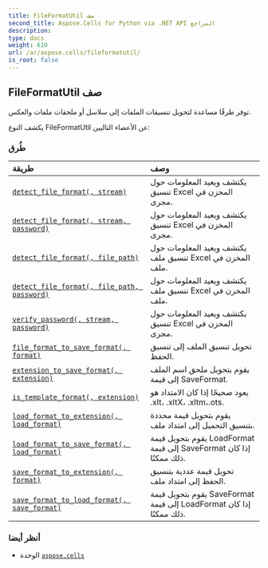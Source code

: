 ```yaml
---
title: FileFormatUtil صف
second_title: Aspose.Cells for Python via .NET API المراجع
description:
type: docs
weight: 610
url: /ar/aspose.cells/fileformatutil/
is_root: false
---
```

##  FileFormatUtil صف
توفر طرقًا مساعدة لتحويل تنسيقات الملفات إلى سلاسل أو ملحقات ملفات والعكس.



يكشف النوع FileFormatUtil عن الأعضاء التاليين:

###  طُرق
| طريقة| وصف|
| :- | :- |
| [`detect_file_format(, stream)`](/cells/python-net/ar/aspose.cells/fileformatutil/detect_file_format/#io.rawiobase) | يكتشف ويعيد المعلومات حول تنسيق Excel المخزن في مجرى.|
| [`detect_file_format(, stream, password)`](/cells/python-net/ar/aspose.cells/fileformatutil/detect_file_format/#io.rawiobase-str) | يكتشف ويعيد المعلومات حول تنسيق Excel المخزن في مجرى.|
| [`detect_file_format(, file_path)`](/cells/python-net/ar/aspose.cells/fileformatutil/detect_file_format/#str) | يكتشف ويعيد المعلومات حول تنسيق ملف Excel المخزن في ملف.|
| [`detect_file_format(, file_path, password)`](/cells/python-net/ar/aspose.cells/fileformatutil/detect_file_format/#str-str) | يكتشف ويعيد المعلومات حول تنسيق ملف Excel المخزن في ملف.|
| [`verify_password(, stream, password)`](/cells/python-net/ar/aspose.cells/fileformatutil/verify_password/#io.rawiobase-str) | يكتشف ويعيد المعلومات حول تنسيق Excel المخزن في مجرى.|
| [`file_format_to_save_format(, format)`](/cells/python-net/ar/aspose.cells/fileformatutil/file_format_to_save_format/#aspose.cells.fileformattype) | تحويل تنسيق الملف إلى تنسيق الحفظ.|
| [`extension_to_save_format(, extension)`](/cells/python-net/ar/aspose.cells/fileformatutil/extension_to_save_format/#str) | يقوم بتحويل ملحق اسم الملف إلى قيمة SaveFormat.|
| [`is_template_format(, extension)`](/cells/python-net/ar/aspose.cells/fileformatutil/is_template_format/#str) | يعود صحيحًا إذا كان الامتداد هو .xlt، .xltX، .xltm،.ots.|
| [`load_format_to_extension(, load_format)`](/cells/python-net/ar/aspose.cells/fileformatutil/load_format_to_extension/#aspose.cells.loadformat) | يقوم بتحويل قيمة محددة بتنسيق التحميل إلى امتداد ملف.|
| [`load_format_to_save_format(, load_format)`](/cells/python-net/ar/aspose.cells/fileformatutil/load_format_to_save_format/#aspose.cells.loadformat) | يقوم بتحويل قيمة LoadFormat إلى قيمة SaveFormat إذا كان ذلك ممكنًا.|
| [`save_format_to_extension(, format)`](/cells/python-net/ar/aspose.cells/fileformatutil/save_format_to_extension/#aspose.cells.saveformat) | تحويل قيمة عددية بتنسيق الحفظ إلى امتداد ملف.|
| [`save_format_to_load_format(, save_format)`](/cells/python-net/ar/aspose.cells/fileformatutil/save_format_to_load_format/#aspose.cells.saveformat) | يقوم بتحويل قيمة SaveFormat إلى قيمة LoadFormat إذا كان ذلك ممكنًا.|



###  أنظر أيضا
* الوحدة [`aspose.cells`](..)
